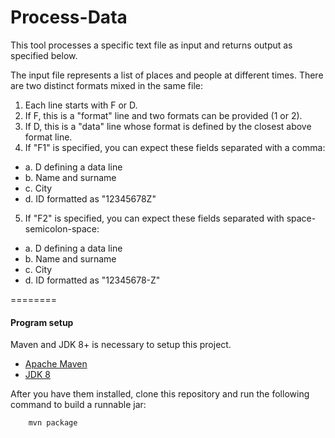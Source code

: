 Process-Data
========

This tool processes a specific text file as input and returns output as specified below.

The input file represents a list of places and people at different times. There are two distinct formats mixed in the same file:

1. Each line starts with F or D.
2. If F, this is a "format" line and two formats can be provided (1 or 2).
3. If D, this is a "data" line whose format is defined by the closest above format line.
4. If "F1" is specified, you can expect these fields separated with a comma:
 * a. D defining a data line
 * b. Name and surname
 * c. City
 * d. ID formatted as "12345678Z"
5. If "F2" is specified, you can expect these fields separated with space-semicolon-space:
 * a. D defining a data line
 * b. Name and surname
 * c. City
 * d. ID formatted as "12345678-Z"

========
#### Program setup

Maven and JDK 8+ is necessary to setup this project. 
 * [Apache Maven](https://maven.apache.org/download.cgi)
 * [JDK 8](https://www.oracle.com/technetwork/pt/java/javase/downloads/jdk8-downloads-2133151.html)

After you have them installed, clone this repository and run the following command to build a runnable jar: 

```shell
    mvn package
```
